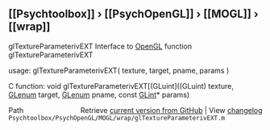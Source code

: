 ## [[Psychtoolbox]] &#8250; [[PsychOpenGL]] &#8250; [[MOGL]] &#8250; [[wrap]]

glTextureParameterivEXT  Interface to [OpenGL](OpenGL) function glTextureParameterivEXT  
  
usage:  glTextureParameterivEXT( texture, target, pname, params )  
  
C function:  void glTextureParameterivEXT[(GLuint]((GLuint) texture, [GLenum](GLenum) target, [GLenum](GLenum) pname, const [GLint](GLint)\* params)  




<div class="code_header" style="text-align:right;">
  <span style="float:left;">Path&nbsp;&nbsp;</span> <span class="counter">Retrieve <a href=
  "https://raw.github.com/Psychtoolbox-3/Psychtoolbox-3/beta/Psychtoolbox/PsychOpenGL/MOGL/wrap/glTextureParameterivEXT.m">current version from GitHub</a> | View <a href=
  "https://github.com/Psychtoolbox-3/Psychtoolbox-3/commits/beta/Psychtoolbox/PsychOpenGL/MOGL/wrap/glTextureParameterivEXT.m">changelog</a></span>
</div>
<div class="code">
  <code>Psychtoolbox/PsychOpenGL/MOGL/wrap/glTextureParameterivEXT.m</code>
</div>

